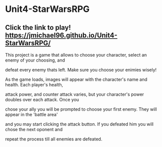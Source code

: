 # Unit4-StarWarsRPG

## Click the link to play! https://jmichael96.github.io/Unit4-StarWarsRPG/


This project is a game that allows to choose your character, select an enemy of your choosing, and 

defeat every enemy thats left. Make sure you choose your enimies wisely!

As the game loads, images will appear with the character's name and health. Each player's health, 

attack power, and counter attack varies, but your character's power doubles over each attack. Once you 

chose your ally you will be prompted to choose your first enemy. They will appear in the 'battle area' 

and you may start clicking the attack button. If you defeated him you will chose the next oponent and 

repeat the process till all enemies are defeated. 

